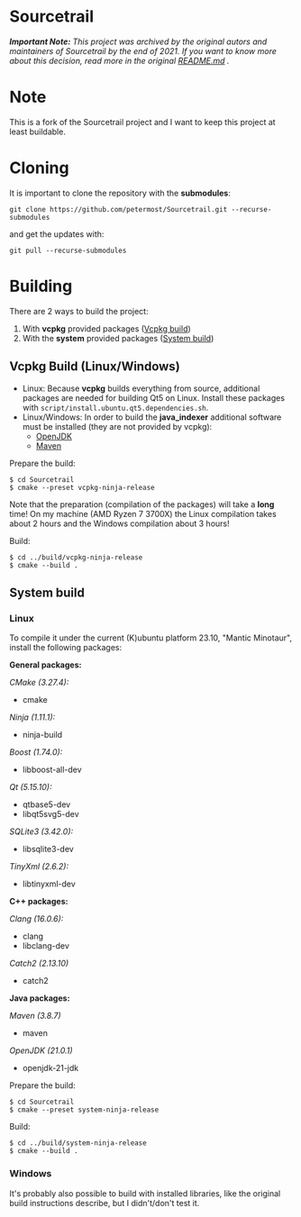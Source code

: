 # Sourcetrail

*__Important Note:__ This project was archived by the original autors and maintainers of Sourcetrail by the end of 2021. If you want to know more about this decision, read more in the original [README.md](COATI_SOFTWARE_README.md)
.*
# Note
This is a fork of the Sourcetrail project and I want to keep this project at least buildable. 

# Cloning
It is important to clone the repository with the **submodules**:
```
git clone https://github.com/petermost/Sourcetrail.git --recurse-submodules
```
and get the updates with:
```
git pull --recurse-submodules
```

# Building
There are 2 ways to build the project:
1. With **vcpkg** provided packages ([Vcpkg build](#vcpkg-build-linuxwindows))
2. With the **system** provided packages ([System build](#system-build))



## Vcpkg Build (Linux/Windows)
* Linux: Because **vcpkg** builds everything from source, additional packages are needed for building Qt5 on Linux. Install these packages with `script/install.ubuntu.qt5.dependencies.sh`.
* Linux/Windows: In order to build the **java_indexer** additional software must be installed (they are not provided by vcpkg):
    * [OpenJDK](https://jdk.java.net/)
    * [Maven](https://maven.apache.org/)


Prepare the build:
```
$ cd Sourcetrail
$ cmake --preset vcpkg-ninja-release
```
Note that the preparation (compilation of the packages) will take a **long** time! On my machine (AMD Ryzen 7 3700X) the Linux compilation takes about 2 hours and the Windows compilation about 3 hours!

Build:
```
$ cd ../build/vcpkg-ninja-release
$ cmake --build .
```



## System build
### Linux

To compile it under the current (K)ubuntu platform 23.10, "Mantic Minotaur", install the following packages:

**General packages:**

*CMake (3.27.4):*
* cmake

*Ninja (1.11.1):*
* ninja-build

*Boost (1.74.0):*
* libboost-all-dev

*Qt (5.15.10):*
* qtbase5-dev
* libqt5svg5-dev

*SQLite3 (3.42.0):*
* libsqlite3-dev

*TinyXml (2.6.2):*
* libtinyxml-dev

**C++ packages:**

*Clang (16.0.6):*
* clang
* libclang-dev

*Catch2 (2.13.10)*
* catch2

**Java packages:**

*Maven (3.8.7)*
* maven

*OpenJDK (21.0.1)*
* openjdk-21-jdk

Prepare the build:
```
$ cd Sourcetrail
$ cmake --preset system-ninja-release
```

Build:
```
$ cd ../build/system-ninja-release
$ cmake --build .
```
### Windows
It's probably also possible to build with installed libraries, like the original build instructions describe, but I didn't/don't test it.
